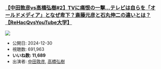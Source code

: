 ### [【中田敦彦vs高橋弘樹#2】TVに痛恨の一撃…テレビは自らを「オールドメディア」となぜ卑下？斎藤元彦と石丸伸二の違いとは？【ReHacQvsYouTube大学】](https://www.youtube.com/watch?v=odKOdt7Zc_A)
[![](https://img.youtube.com/vi/odKOdt7Zc_A/hqdefault.jpg)](https://www.youtube.com/watch?v=odKOdt7Zc_A)
-   公開日: 2024-12-30
-   視聴数: 691,963
-   **いいね数: 11,689**
-   出演者: [中田敦彦](/rehacq_fan/people/中田敦彦 "wikilink"), [高橋弘樹](/rehacq_fan/people/高橋弘樹 "wikilink")
